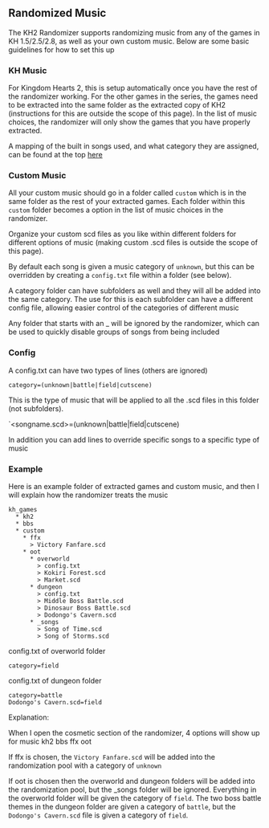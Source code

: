 ## Randomized Music

The KH2 Randomizer supports randomizing music from any of the games in KH 1.5/2.5/2.8, as well as your own custom music. Below are some basic guidelines for how to set this up

### KH Music

For Kingdom Hearts 2, this is setup automatically once you have the rest of the randomizer working. For the other games in the series, the games need to be extracted into the same folder as the extracted copy of KH2 (instructions for this are outside the scope of this page). In the list of music choices, the randomizer will only show the games that you have properly extracted. 

A mapping of the built in songs used, and what category they are assigned, can be found at the top [here](https://github.com/tommadness/KH2Randomizer/blob/master/Module/randomBGM.py)

### Custom Music

All your custom music should go in a folder called `custom` which is in the same folder as the rest of your extracted games. Each folder within this `custom` folder becomes a option in the list of music choices in the randomizer.

Organize your custom scd files as you like within different folders for different options of music (making custom .scd files is outside the scope of this page).

By default each song is given a music category of `unknown`, but this can be overridden by creating a `config.txt` file within a folder (see below).

A category folder can have subfolders as well and they will all be added into the same category. The use for this is each subfolder can have a different config file, allowing easier control of the categories of different music

Any folder that starts with an _ will be ignored by the randomizer, which can be used to quickly disable groups of songs from being included


### Config

A config.txt can have two types of lines (others are ignored)

`category=(unknown|battle|field|cutscene)`

This is the type of music that will be applied to all the .scd files in this folder (not subfolders).

`<songname.scd>=(unknown|battle|field|cutscene)

In addition you can add lines to override specific songs to a specific type of music


### Example

Here is an example folder of extracted games and custom music, and then I will explain how the randomizer treats the music

```
kh_games
  * kh2
  * bbs
  * custom
    * ffx
      > Victory Fanfare.scd
    * oot
      * overworld
        > config.txt
        > Kokiri Forest.scd
        > Market.scd
      * dungeon   
        > config.txt
        > Middle Boss Battle.scd
        > Dinosaur Boss Battle.scd
        > Dodongo's Cavern.scd
      * _songs 
        > Song of Time.scd
        > Song of Storms.scd
```

config.txt of overworld folder
```
category=field
```

config.txt of dungeon folder
```
category=battle
Dodongo's Cavern.scd=field
```

Explanation:

When I open the cosmetic section of the randomizer, 4 options will show up for music
kh2
bbs
ffx
oot

If ffx is chosen, the `Victory Fanfare.scd` will be added into the randomization pool with a category of `unknown`

If oot is chosen then the overworld and dungeon folders will be added into the randomization pool, but the _songs folder will be ignored. Everything in the overworld folder will be given the category of `field`. The two boss battle themes in the dungeon folder are given a category of `battle`, but the `Dodongo's Cavern.scd` file is given a category of `field`.